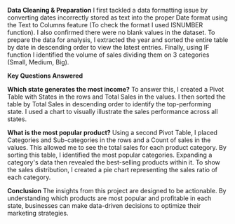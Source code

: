 **Data Cleaning & Preparation**
I first tackled a data formatting issue by converting dates incorrectly stored as text into the proper Date format using the Text to Columns feature (To check the format I used ISNUMBER function). I also confirmed there were no blank values in the dataset. To prepare the data for analysis, I extracted the year and sorted the entire table by date in descending order to view the latest entries.
Finally, using IF function I identified the volume of sales dividing them on 3 categories (Small, Medium, Big). 

**Key Questions Answered**

**Which state generates the most income?**
To answer this, I created a Pivot Table with States in the rows and Total Sales in the values. I then sorted the table by Total Sales in descending order to identify the top-performing state. I used a chart to visually illustrate the sales performance across all states.

**What is the most popular product?**
Using a second Pivot Table, I placed Categories and Sub-categories in the rows and a Count of sales in the values. This allowed me to see the total sales for each product category. By sorting this table, I identified the most popular categories. Expanding a category's data then revealed the best-selling products within it. To show the sales distribution, I created a pie chart representing the sales ratio of each category.

**Conclusion**
The insights from this project are designed to be actionable. By understanding which products are most popular and profitable in each state, businesses can make data-driven decisions to optimize their marketing strategies.


